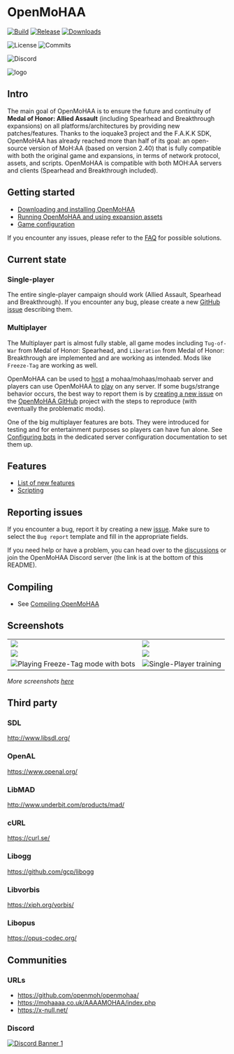 # OpenMoHAA

[![Build](https://github.com/openmoh/openmohaa/actions/workflows/branches-build.yml/badge.svg?branch=main)](https://github.com/openmoh/openmohaa/actions/workflows/branches-build.yml) [![Release](https://img.shields.io/github/v/release/openmoh/openmohaa)](https://github.com/openmoh/openmohaa/releases) [![Downloads](https://img.shields.io/github/downloads/openmoh/openmohaa/total)](https://github.com/openmoh/openmohaa/releases)

![License](https://img.shields.io/github/license/openmoh/openmohaa) ![Commits](https://img.shields.io/github/commit-activity/t/openmoh/openmohaa)

![Discord](https://img.shields.io/discord/596049712579215361?logo=discord&logoColor=white&color=5865F2)

![logo](misc/openmohaa-text-sm.png)

## Intro

The main goal of OpenMoHAA is to ensure the future and continuity of **Medal of Honor: Allied Assault** (including Spearhead and Breakthrough expansions) on all platforms/architectures by providing new patches/features. Thanks to the ioquake3 project and the F.A.K.K SDK, OpenMoHAA has already reached more than half of its goal: an open-source version of MoH:AA (based on version 2.40) that is fully compatible with both the original game and expansions, in terms of network protocol, assets, and scripts. OpenMoHAA is compatible with both MOH:AA servers and clients (Spearhead and Breakthrough included).

## Getting started

- [Downloading and installing OpenMoHAA](docs/getting_started_installation.md)
- [Running OpenMoHAA and using expansion assets](docs/getting_started_running.md)
- [Game configuration](docs/configuration.md)

If you encounter any issues, please refer to the [FAQ](docs/faq.md) for possible solutions.

## Current state

### Single-player

The entire single-player campaign should work (Allied Assault, Spearhead and Breakthrough). If you encounter any bug, please create a new [GitHub issue](https://github.com/openmoh/openmohaa/issues) describing them.

### Multiplayer

The Multiplayer part is almost fully stable, all game modes including `Tug-of-War` from Medal of Honor: Spearhead, and `Liberation` from Medal of Honor: Breakthrough are implemented and are working as intended. Mods like `Freeze-Tag` are working as well.

OpenMoHAA can be used to [host](docs/getting_started_installation.md#server) a mohaa/mohaas/mohaab server and players can use OpenMoHAA to [play](docs/getting_started_installation.md#client) on any server. If some bugs/strange behavior occurs, the best way to report them is by [creating a new issue](https://github.com/openmoh/openmohaa/issues) on the [OpenMoHAA GitHub](https://github.com/openmoh/openmohaa) project with the steps to reproduce (with eventually the problematic mods).

One of the big multiplayer features are bots. They were introduced for testing and for entertainment purposes so players can have fun alone. See [Configuring bots](docs/configuration/server.md#bots) in the dedicated server configuration documentation to set them up.

## Features

- [List of new features](docs/features.md)
- [Scripting](docs/scripting.md)

## Reporting issues

If you encounter a bug, report it by creating a new [issue](https://github.com/openmoh/openmohaa/issues). Make sure to select the `Bug report` template and fill in the appropriate fields.

If you need help or have a problem, you can head over to the [discussions](https://github.com/openmoh/openmohaa/discussions) or join the OpenMoHAA Discord server (the link is at the bottom of this README).

## Compiling

- See [Compiling OpenMoHAA](docs/compiling.md)

## Screenshots

|                                                                                   |                                                                            |
|-----------------------------------------------------------------------------------|----------------------------------------------------------------------------|
| ![](docs/images/v0.60.0-x86_64/mohdm1_1.png)                                      | ![](docs/images/v0.60.0-x86_64/training_1.png)                               |
| ![](docs/images/v0.60.0-x86_64/flughafen_1.png)                                   | ![](docs/images/v0.60.0-x86_64/flughafen_2.png)                            |
| ![](docs/images/v0.60.0-x86_64/mohdm2_1.png "Playing Freeze-Tag mode with bots")  | ![](docs/images/v0.60.0-x86_64/training_3.png "Single-Player training")    |

*More screenshots [here](docs/images)*

## Third party

### SDL

http://www.libsdl.org/

### OpenAL

https://www.openal.org/

### LibMAD

http://www.underbit.com/products/mad/

### cURL

https://curl.se/

### Libogg

https://github.com/gcp/libogg

### Libvorbis

https://xiph.org/vorbis/

### Libopus

https://opus-codec.org/

## Communities

### URLs

- https://github.com/openmoh/openmohaa/
- https://mohaaaa.co.uk/AAAAMOHAA/index.php
- https://x-null.net/

### Discord

[![Discord Banner 1](https://discordapp.com/api/guilds/596049712579215361/widget.png?style=banner2)](https://discord.gg/NYtH58R)
